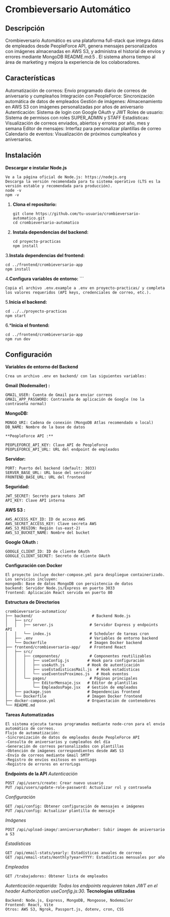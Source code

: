 # Crombieversario Automático
## Descripción
Crombieversario Automático es una plataforma full-stack que integra datos de empleados desde PeopleForce API, genera mensajes personalizados con imágenes almacenadas en AWS S3, y administra el historial de envíos y errores mediante MongoDB README.md:5 . El sistema ahorra tiempo al área de marketing y mejora la experiencia de los colaboradores.
## Características 
Automatización de correos: Envío programado diario de correos de aniversario y cumpleaños
Integración con PeopleForce: Sincronización automática de datos de empleados 
Gestión de imágenes: Almacenamiento en AWS S3 con imágenes personalizadas por años de aniversario
Autenticación: Sistema de login con Google OAuth y JWT 
Roles de usuario: Sistema de permisos con roles SUPER_ADMIN y STAFF 
Estadísticas: Visualización de correos enviados, abiertos y errores por año, mes y semana 
Editor de mensajes: Interfaz para personalizar plantillas de correo 
Calendario de eventos: Visualización de próximos cumpleaños y aniversarios.
## Instalación
**Descargar e instalar Node.js**

    Ve a la página oficial de Node.js: https://nodejs.org
    Descarga la versión recomendada para tu sistema operativo (LTS es la versión estable y recomendada para producción).
    node -v
    npm -v
1. **Clona el repositorio:**
   ```
   git clone https://github.com/tu-usuario/crombieversario-automatico.git
   cd crombieversario-automatico
2. **Instala dependencias del backend:**
   ```
   cd proyecto-practicas
   npm install
3.**Instala dependencias del frontend:**

    cd ../frontend/crombieversario-app
    npm install
4.**Configura variables de entorno:**
    ```   
  
    Copia el archivo .env.example a .env en proyecto-practicas/ y completa los valores requeridos (API keys, credenciales de correo, etc.).
5.**Inicia el backend:**         
    
    cd ../../proyecto-practicas
    npm start
6.***Inicia el frontend:**

    cd ../frontend/crombieversario-app
    npm run dev
## Configuración 
**Variables de entorno del Backend**
````
Crea un archivo .env en backend/ con las siguientes variables:
````
**Gmail (Nodemailer) :**
````
GMAIL_USER: Cuenta de Gmail para enviar correos
GMAIL_APP_PASSWORD: Contraseña de aplicación de Google (no la contraseña normal)
````
**MongoDB:**
````
MONGO_URI: Cadena de conexión (MongoDB Atlas recomendado o local)
DB_NAME: Nombre de la base de datos
````
````
**PeopleForce API :**
````
````
PEOPLEFORCE_API_KEY: Clave API de PeopleForce
PEOPLEFORCE_API_URL: URL del endpoint de empleados
````
**Servidor:**
````
PORT: Puerto del backend (default: 3033)
SERVER_BASE_URL: URL base del servidor
FRONTEND_BASE_URL: URL del frontend
````
**Seguridad:**
````
JWT_SECRET: Secreto para tokens JWT
API_KEY: Clave API interna
````
**AWS S3 :**
````
AWS_ACCESS_KEY_ID: ID de acceso AWS
AWS_SECRET_ACCESS_KEY: Clave secreta AWS
AWS_S3_REGION: Región (us-east-2)
AWS_S3_BUCKET_NAME: Nombre del bucket
````
**Google OAuth :**
````
GOOGLE_CLIENT_ID: ID de cliente OAuth
GOOGLE_CLIENT_SECRET: Secreto de cliente OAuth
````
**Configuración con Docker**
````
El proyecto incluye docker-compose.yml para despliegue containerizado. Los servicios incluyen:
mongodb: Base de datos MongoDB con persistencia de datos 
backend: Servidor Node.js/Express en puerto 3033 
frontend: Aplicación React servida en puerto 80 
````
**Estructura de Directorios**
````
crombieversario-automatico/  
├── backend/                          # Backend Node.js  
│   ├── src/  
│   │   ├── server.js                # Servidor Express y endpoints API  
│   │   └── index.js                 # Scheduler de tareas cron  
│   ├── .env                         # Variables de entorno backend  
│   └── Dockerfile                   # Imagen Docker backend  
├── frontend/crombieversario-app/    # Frontend React  
│   ├── src/  
│   │   ├── componentes/             # Componentes reutilizables  
│   │   │   ├── useConfig.js        # Hook para configuración  
│   │   │   ├── useAuth.js          # Hook de autenticación  
│   │   │   ├── useEstadisticasMail.js  # Hook estadísticas  
│   │   │   └── useEventosProximos.js   # Hook eventos  
│   │   └── pages/                   # Páginas principales  
│   │       ├── EditorMensaje.jsx   # Editor de plantillas  
│   │       └── EmpleadosPage.jsx   # Gestión de empleados  
│   ├── package.json                # Dependencias frontend  
│   └── Dockerfile                  # Imagen Docker frontend  
├── docker-compose.yml              # Orquestación de contenedores  
└── README.md   

````
**Tareas Automatizadas**
````
El sistema ejecuta tareas programadas mediante node-cron para el envío automático de correos.
Flujo de automatización:
-Sincronización de datos de empleados desde PeopleForce API
-Consulta de aniversarios y cumpleaños del día
-Generación de correos personalizados con plantillas
-Obtención de imágenes correspondientes desde AWS S3
-Envío de correos mediante Gmail SMTP
-Registro de envíos exitosos en sentLogs
-Registro de errores en errorLogs
````
**Endpoints de la API**
*Autenticación*
````
POST /api/users/create: Crear nuevo usuario 
PUT /api/users/update-role-password: Actualizar rol y contraseña
````
*Configuración*
````
GET /api/config: Obtener configuración de mensajes e imágenes 
PUT /api/config: Actualizar plantilla de mensaje
````
*Imágenes*
````
POST /api/upload-image/:anniversaryNumber: Subir imagen de aniversario a S3
````
*Estadísticas*
````
GET /api/email-stats/yearly: Estadísticas anuales de correos
GET /api/email-stats/monthly?year=YYYY: Estadísticas mensuales por año
````
*Empleados* 
````
GET /trabajadores: Obtener lista de empleados
````
*Autenticación requerida: Todos los endpoints requieren token JWT en el header Authorization useConfig.js:30.*
**Tecnologías utilizadas**
````
Backend: Node.js, Express, MongoDB, Mongoose, Nodemailer
Frontend: React, Vite
Otros: AWS S3, Ngrok, Passport.js, dotenv, cron, CSS

````
